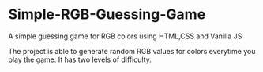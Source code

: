 # Simple-RGB-Guessing-Game

A simple guessing game for RGB colors using HTML,CSS and Vanilla JS

The project is able to generate random RGB values for colors everytime you play the game. It has two levels of difficulty.
